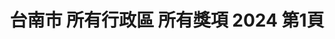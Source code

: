 ---
title: "台南市 所有行政區 所有獎項 2024 第1頁"
description: "台南市 所有行政區 所有獎項 2024 獲獎餐廳 第1頁"
keywords:
  - 美食競賽
  - 台灣美食
  - 美食精選
datePublished: "2025-06-30"
dateModified: "2025-07-05"
city: "台南市"
district: "所有行政區"
award: "所有獎項"
year: "2024"
page: 1
count: 29

restaurants:
  - name: "麥謎食驗室 Bue mi.Lab"
    city: "台南市"
    district: "中西區"
    address: "台南市中西區青年路90號1樓"
    phone: ""
    geo: "22.991971741170726, 120.2081855311068"
    link: "台南市/中西區/麥謎食驗室_Bue_mi.Lab"
    google_map: "https://maps.app.goo.gl/b5UZWUiHozdvCAb29"
    footinder: "https://footinder.com.tw/%e5%8f%b0%e5%8d%97%e5%b8%82%e4%b8%ad%e8%a5%bf%e5%8d%80/362179/"
    award:
    - name: "500盤"
      year: "2024"
  - name: "大員皇冠假日酒店彩豐樓"
    city: "台南市"
    district: "安平區"
    address: "台南市安平區州平路289號"
    phone: "063911899"
    geo: "22.999414848347815, 120.14892822925322"
    link: "台南市/安平區/大員皇冠假日酒店彩豐樓"
    google_map: "https://maps.app.goo.gl/YmoeSyP6sUku6K5R8"
    footinder: "https://footinder.com.tw/%E5%8F%B0%E5%8D%97%E5%B8%82%E5%AE%89%E5%B9%B3%E5%8D%80/414/"
    award:
    - name: "500盤"
      year: "2024"
  - name: "廣東汕頭沙茶爐"
    city: "台南市"
    district: "北區"
    address: "台南市北區成功路422號"
    phone: "062281522"
    geo: "23.00081430667002, 120.19830112716586"
    link: "台南市/北區/廣東汕頭沙茶爐"
    google_map: "https://maps.app.goo.gl/nWR7GicxoZzR6VbV8"
    footinder: "https://footinder.com.tw/%E5%8F%B0%E5%8D%97%E5%B8%82%E5%8C%97%E5%8D%80/102738/"
    award:
    - name: "500盤"
      year: "2024"
  - name: "根 カツ丼 串燒居酒屋"
    city: "台南市"
    district: "中西區"
    address: "台南市中西區康樂街341號"
    phone: "062239881"
    geo: "22.99896311002549, 120.19653251440673"
    link: "台南市/中西區/根_カツ丼_串燒居酒屋"
    google_map: "https://maps.app.goo.gl/TCYDsQMWYbjFYRYw5"
    footinder: "https://footinder.com.tw/%E5%8F%B0%E5%8D%97%E5%B8%82%E4%B8%AD%E8%A5%BF%E5%8D%80/104884/"
    award:
    - name: "500盤"
      year: "2024"
  - name: "曉璘燒烤"
    city: "台南市"
    district: "中西區"
    address: "台南市中西區國華街三段203號"
    phone: "062261974"
    geo: "22.998320254575674, 120.19895181891286"
    link: "台南市/中西區/曉璘燒烤"
    google_map: "https://maps.app.goo.gl/Ja6BqqAMwiyeLe9R8"
    footinder: "https://footinder.com.tw/%E5%8F%B0%E5%8D%97%E5%B8%82%E4%B8%AD%E8%A5%BF%E5%8D%80/103858/"
    award:
    - name: "500盤"
      year: "2024"
  - name: "鄭牛肉湯"
    city: "台南市"
    district: "中西區"
    address: "台南市中西區金華路四段47巷2號"
    phone: "062281025"
    geo: "22.998376866738628, 120.19468317498917"
    link: "台南市/中西區/鄭牛肉湯"
    google_map: "https://maps.app.goo.gl/krpFQFCS5LMkjk2s7"
    footinder: "https://footinder.com.tw/%E5%8F%B0%E5%8D%97%E5%B8%82%E4%B8%AD%E8%A5%BF%E5%8D%80/362181/"
    award:
    - name: "500盤"
      year: "2024"
  - name: "知味"
    city: "台南市"
    district: "中西區"
    address: "台南市中西區中成路28號"
    phone: "062220395"
    geo: "22.99728862176926, 120.20521182380773"
    link: "台南市/中西區/知味"
    google_map: "https://maps.app.goo.gl/ELwckfTEgph4C6qBA"
    footinder: "https://footinder.com.tw/%e5%8f%b0%e5%8d%97%e5%b8%82%e4%b8%ad%e8%a5%bf%e5%8d%80/148680/"
    award:
    - name: "500盤"
      year: "2024"
  - name: "阿元羊肉店"
    city: "台南市"
    district: "永康區"
    address: "台南市永康區中華路659-3號"
    phone: "062334083"
    geo: "23.01552562122151, 120.22923816999837"
    link: "台南市/永康區/阿元羊肉店"
    google_map: "https://maps.app.goo.gl/ZVBtyXhoC6z1xsw66"
    footinder: "https://footinder.com.tw/%E5%8F%B0%E5%8D%97%E5%B8%82%E6%B0%B8%E5%BA%B7%E5%8D%80/362183/"
    award:
    - name: "500盤"
      year: "2024"
  - name: "阿財牛肉湯安平二店"
    city: "台南市"
    district: "安平區"
    address: "台南市安平區平豐路277號"
    phone: "062956965"
    geo: "22.992746830519316, 120.16372597309959"
    link: "台南市/安平區/阿財牛肉湯安平二店"
    google_map: "https://maps.app.goo.gl/GDzzJXH1NMsZfqsu8"
    footinder: "https://footinder.com.tw/%e5%8f%b0%e5%8d%97%e5%b8%82%e5%ae%89%e5%b9%b3%e5%8d%80/769/"
    award:
    - name: "500盤"
      year: "2024"
---